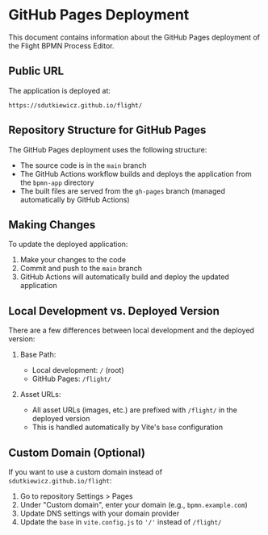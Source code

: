 # GitHub Pages Deployment

This document contains information about the GitHub Pages deployment of the Flight BPMN Process Editor.

## Public URL

The application is deployed at:

```
https://sdutkiewicz.github.io/flight/
```

## Repository Structure for GitHub Pages

The GitHub Pages deployment uses the following structure:

- The source code is in the `main` branch
- The GitHub Actions workflow builds and deploys the application from the `bpmn-app` directory
- The built files are served from the `gh-pages` branch (managed automatically by GitHub Actions)

## Making Changes

To update the deployed application:

1. Make your changes to the code
2. Commit and push to the `main` branch
3. GitHub Actions will automatically build and deploy the updated application

## Local Development vs. Deployed Version

There are a few differences between local development and the deployed version:

1. Base Path: 
   - Local development: `/` (root)
   - GitHub Pages: `/flight/`

2. Asset URLs:
   - All asset URLs (images, etc.) are prefixed with `/flight/` in the deployed version
   - This is handled automatically by Vite's `base` configuration

## Custom Domain (Optional)

If you want to use a custom domain instead of `sdutkiewicz.github.io/flight`:

1. Go to repository Settings > Pages
2. Under "Custom domain", enter your domain (e.g., `bpmn.example.com`)
3. Update DNS settings with your domain provider
4. Update the `base` in `vite.config.js` to `'/'` instead of `/flight/`
